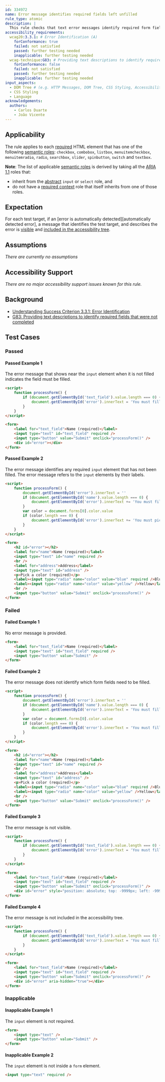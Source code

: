 ```yaml
---
id: 334972
name: Error message identifies required fields left unfilled
rule_type: atomic
description: |
  This rule checks that text error messages identify required form fields that were not completed.
accessibility_requirements:
  wcag20:3.3.1: # Error Identification (A)
    forConformance: true
    failed: not satisfied
    passed: further testing needed
    inapplicable: further testing needed
  wcag-technique:G83: # Providing text descriptions to identify required fields that were not completed
    forConformance: false
    failed: not satisfied
    passed: further testing needed
    inapplicable: further testing needed
input_aspects:
  - DOM Tree # (e.g. HTTP Messages, DOM Tree, CSS Styling, Accessibility Tree, Language, etc.,)
  - CSS Styling
  - Language
acknowledgements:
  authors:
    - Carlos Duarte
    - João Vicente
---
```


## Applicability

The rule applies to each [required][] HTML element that has one of the following [semantic roles][semantic role]: `checkbox`, `combobox`, `listbox`, `menuitemcheckbox`, `menuitemradio`, `radio`, `searchbox`, `slider`, `spinbutton`, `switch` and `textbox`.

**Note**: The list of applicable [semantic roles][semantic role] is derived by taking all the [ARIA 1.1][] roles that:

- inherit from the [abstract][] `input` or `select` role, and
- do not have a [required context][] role that itself inherits from one of those roles.

## Expectation

For each test target, if an [error is automatically detected][automatically detected error], a message that identifies the test target, and describes the error is [visible][] and [included in the accessibility tree][].

## Assumptions

_There are currently no assumptions_

## Accessibility Support

_There are no major accessibility support issues known for this rule._

## Background

- [Understanding Success Criterion 3.3.1: Error Identification](https://www.w3.org/WAI/WCAG21/Understanding/error-identification)
- [G83: Providing text descriptions to identify required fields that were not completed](https://www.w3.org/WAI/WCAG21/Techniques/general/G83)

## Test Cases

### Passed

#### Passed Example 1

The error message that shows near the `input` element when it is not filled indicates the field must be filled.

```html
<script>
	function processForm() {
		if (document.getElementById('text_field').value.length === 0) {
			document.getElementById('error').innerText = 'You must fill the name field'
		}
	}
</script>

<form>
	<label for="text_field">Name (required)</label>
	<input type="text" id="text_field" required />
	<input type="button" value="Submit" onclick="processForm()" />
	<div id="error"></div>
</form>
```

#### Passed Example 2

The error message identifies any required `input` element that has not been filled. The error message refers to the `input` elements by their labels.

```html
<script>
	function processForm() {
		document.getElementById('error').innerText = ''
		if (document.getElementById('name').value.length === 0) {
			document.getElementById('error').innerText += 'You must fill the name field. '
		}
		var color = document.forms[0].color.value
		if (color.length === 0) {
			document.getElementById('error').innerText += 'You must pick a color.'
		}
	}
</script>

<form>
	<h2 id="error"></h2>
	<label for="name">Name (required)</label>
	<input type="text" id="name" required />
	<br />
	<label for="address">Address</label>
	<input type="text" id="address" />
	<p>Pick a color (required)</p>
	<label><input type="radio" name="color" value="blue" required />Blue</label>
	<label><input type="radio" name="color" value="yellow" />Yellow</label>
	<br />
	<input type="button" value="Submit" onclick="processForm()" />
</form>
```

### Failed

#### Failed Example 1

No error message is provided.

```html
<form>
	<label for="text_field">Name (required)</label>
	<input type="text" id="text_field" required />
	<input type="button" value="Submit" />
</form>
```

#### Failed Example 2

The error message does not identify which form fields need to be filled.

```html
<script>
	function processForm() {
		document.getElementById('error').innerText = ''
		if (document.getElementById('name').value.length === 0) {
			document.getElementById('error').innerText = 'You must fill all required fields.'
		}
		var color = document.forms[0].color.value
		if (color.length === 0) {
			document.getElementById('error').innerText = 'You must fill all required fields.'
		}
	}
</script>

<form>
	<h2 id="error"></h2>
	<label for="name">Name (required)</label>
	<input type="text" id="name" required />
	<br />
	<label for="address">Address</label>
	<input type="text" id="address" />
	<p>Pick a color (required)</p>
	<label><input type="radio" name="color" value="blue" required />Blue</label>
	<label><input type="radio" name="color" value="yellow" />Yellow</label>
	<br />
	<input type="button" value="Submit" onclick="processForm()" />
</form>
```

#### Failed Example 3

The error message is not visible.

```html
<script>
	function processForm() {
		if (document.getElementById('text_field').value.length === 0) {
			document.getElementById('error').innerText = 'You must fill the name field'
		}
	}
</script>

<form>
	<label for="text_field">Name (required)</label>
	<input type="text" id="text_field" required />
	<input type="button" value="Submit" onclick="processForm()" />
	<div id="error" style="position: absolute; top: -9999px; left: -9999px;"></div>
</form>
```

#### Failed Example 4

The error message is not included in the accessibility tree.

```html
<script>
	function processForm() {
		if (document.getElementById('text_field').value.length === 0) {
			document.getElementById('error').innerText = 'You must fill the name field'
		}
	}
</script>

<form>
	<label for="text_field">Name (required)</label>
	<input type="text" id="text_field" required />
	<input type="button" value="Submit" onclick="processForm()" />
	<div id="error" aria-hidden="true"></div>
</form>
```

### Inapplicable

#### Inapplicable Example 1

The `input` element is not required.

```html
<form>
	<input type="text" />
	<input type="button" value="Submit" />
</form>
```

#### Inapplicable Example 2

The `input` element is not inside a `form` element.

```html
<input type="text" required />
```

[abstract]: https://www.w3.org/TR/wai-aria/#abstract_roles
[aria 1.1]: https://www.w3.org/TR/wai-aria-1.1/
[descendant]: https://dom.spec.whatwg.org/#concept-tree-descendant
[form element]: https://www.w3.org/TR/html52/sec-forms.html#the-form-element
[included in the accessibility tree]: #included-in-the-accessibility-tree 'Definition of included in the accessibility tree'
[required]: #required-field 'Definition of required field'
[required context]: https://www.w3.org/TR/wai-aria/#scope
[semantic role]: #semantic-role 'Definition of semantic role'
[visible]: #visible 'Definition of visible'
